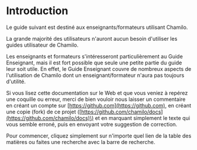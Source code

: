 # Introduction

Le guide suivant est destiné aux enseignants/formateurs utilisant Chamilo.

La grande majorité des utilisateurs n'auront aucun besoin d'utiliser les guides utilisateur de Chamilo.

Les enseignants et formateurs s'intéresseront particulièrement au Guide Enseignant, mais il est fort possible que seule une petite partie du guide leur soit utile. En effet, le Guide Enseignant couvre de nombreux aspects de l'utilisation de Chamilo dont un enseignant/formateur n'aura pas toujours d'utilité.

Si vous lisez cette documentation sur le Web et que vous veniez à repérez une coquille ou erreur, merci de bien vouloir nous laisser un commentaire en créant un compte sur [https://github.com](https://github.com), en créant une copie \(fork\) de ce projet \([https://github.com/chamilo/docs](https://github.com/chamilo/docs)\) et en marquant simplement le texte qui vous semble erroné, puis en envoyant votre suggestion de correction.

Pour commencer, cliquez simplement sur n'importe quel lien de la table des matières ou faites une recherche avec la barre de recherche.

